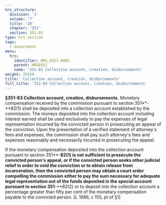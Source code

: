 ```yaml
---
hrs_structure:
  division: '1'
  volume: '7'
  title: '20'
  chapter: '351'
  section: 351-83
type: hrs_section
tags:
  - Government
menu:
  hrs:
    identifier: HRS_0351-0083
    parent: HRS0351
    name: '351-83 Collection account, creation, disbursements'
weight: 25160
title: 'Collection account, creation, disbursements'
full_title: '351-83 Collection account, creation, disbursements'
---
```

**§351-83 Collection account, creation, disbursements.** Monetary compensation received by the commission pursuant to section 351**-**82(1) shall be deposited into a collection account established by the commission. The moneys deposited into the collection account including interest earned shall be used exclusively to pay the expenses of legal representation incurred by the convicted person in prosecuting an appeal of the conviction. Upon the presentation of a verified statement of attorney's fees and expenses, the commission shall pay such attorney's fees and expenses reasonably and necessarily incurred in prosecuting the appeal.

If the monetary compensation deposited into the collection account pursuant to section 351**-**82(1) is not sufficient to prosecute the convicted person's appeal, or if the convicted person seeks other judicial relief in order to void the conviction or to obtain release from incarceration, then the convicted person may obtain a court order compelling the commission either to pay the sum necessary for adequate legal representation out of the funds deposited in the special account pursuant to section 351**-**82(2) or to deposit into the collection account a percentage greater than fifty per cent of the monetary compensation payable to the convicted person. [L 1986, c 155, pt of §1]
